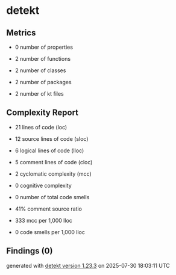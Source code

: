 # detekt

## Metrics

* 0 number of properties

* 2 number of functions

* 2 number of classes

* 2 number of packages

* 2 number of kt files

## Complexity Report

* 21 lines of code (loc)

* 12 source lines of code (sloc)

* 6 logical lines of code (lloc)

* 5 comment lines of code (cloc)

* 2 cyclomatic complexity (mcc)

* 0 cognitive complexity

* 0 number of total code smells

* 41% comment source ratio

* 333 mcc per 1,000 lloc

* 0 code smells per 1,000 lloc

## Findings (0)

generated with [detekt version 1.23.3](https://detekt.dev/) on 2025-07-30 18:03:11 UTC
